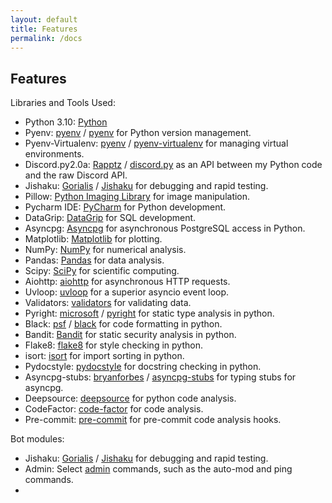 ```yaml
---
layout: default
title: Features
permalink: /docs
---
```


## Features

Libraries and Tools Used:

 - Python 3.10: [Python](https://www.python.org/)
 - Pyenv: [pyenv](https://github.com/pyenv) / [pyenv](https://github.com/pyenv/pyenv) for Python version management.
 - Pyenv-Virtualenv: [pyenv](https://github.com/pyenv) / [pyenv-virtualenv](https://github.com/pyenv/pyenv-virtualenv) for managing virtual environments.
 - Discord.py2.0a: [Rapptz](https://github.com/Rapptz/) / [discord.py](https://github.com/Rapptz/discord.py) as an API between my Python code and the raw Discord API.
 - Jishaku: [Gorialis](https://github.com/Gorialis) / [Jishaku](https://github.com/Gorialis/Jishaku) for debugging and rapid testing.
 - Pillow: [Python Imaging Library](https://pillow.readthedocs.io/en/stable/) for image manipulation.
 - Pycharm IDE: [PyCharm](https://www.jetbrains.com/pycharm/) for Python development.
 - DataGrip: [DataGrip](https://www.jetbrains.com/datagrip/) for SQL development.
 - Asyncpg: [Asyncpg](https://magicstack.github.io/asyncpg/current/) for asynchronous PostgreSQL access in Python.
 - Matplotlib: [Matplotlib](https://matplotlib.org/) for plotting.
 - NumPy: [NumPy](https://numpy.org/) for numerical analysis.
 - Pandas: [Pandas](https://pandas.pydata.org/) for data analysis.
 - Scipy: [SciPy](https://www.scipy.org/) for scientific computing.
 - Aiohttp: [aiohttp](https://aiohttp.readthedocs.io/en/stable/) for asynchronous HTTP requests.
 - Uvloop: [uvloop](https://uvloop.readthedocs.io/) for a superior asyncio event loop.
 - Validators: [validators](https://validators.readthedocs.io/en/latest/) for validating data.
 - Pyright: [microsoft](https://github.com/Microsoft) / [pyright](https://github.com/Microsoft/pyright) for static type analysis in python.
 - Black: [psf](https://github.com/psf) / [black](https://github.com/psf/black) for code formatting in python.
 - Bandit: [Bandit](https://bandit.readthedocs.io/en/latest/) for static security analysis in python.
 - Flake8: [flake8](https://flake8.pycqa.org/) for style checking in python.
 - isort: [isort](https://pycqa.github.io/isort/) for import sorting in python.
 - Pydocstyle: [pydocstyle](https://pydocstyle.readthedocs.io/en/latest/) for docstring checking in python.
 - Asyncpg-stubs: [bryanforbes](https://github.com/bryanforbes) / [asyncpg-stubs](https://github.com/bryanforbes/asyncpg-stubs) for typing stubs for asyncpg.
 - Deepsource: [deepsource](https://deepsource.io/) for python code analysis.
 - CodeFactor: [code-factor](https://code-factor.com/) for code analysis.
 - Pre-commit: [pre-commit](https://pre-commit.com/) for pre-commit code analysis hooks.

Bot modules:

 - Jishaku: [Gorialis](https://github.com/Gorialis) / [Jishaku](https://github.com/Gorialis/Jishaku) for debugging and rapid testing.
 - Admin: Select [admin](./admin) commands, such as the auto-mod and ping commands.
 - 